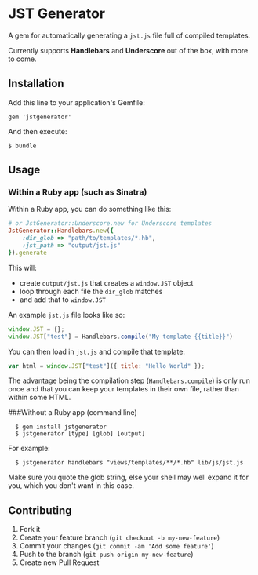 # JST Generator

A gem for automatically generating a `jst.js` file full of compiled templates.

Currently supports __Handlebars__ and __Underscore__ out of the box, with more to come.

## Installation

Add this line to your application's Gemfile:

    gem 'jstgenerator'

And then execute:

    $ bundle


## Usage

### Within a Ruby app (such as Sinatra)
Within a Ruby app, you can do something like this:

```ruby
# or JstGenerator::Underscore.new for Underscore templates
JstGenerator::Handlebars.new({
    :dir_glob => "path/to/templates/*.hb",
    :jst_path => "output/jst.js"
}).generate
```

This will:

- create `output/jst.js` that creates a `window.JST` object
- loop through each file the `dir_glob` matches
- and add that to `window.JST`

An example `jst.js` file looks like so:

```js
window.JST = {};
window.JST["test"] = Handlebars.compile("My template {{title}}")
```

You can then load in `jst.js` and compile that template:

```js
var html = window.JST["test"]({ title: "Hello World" });
```

The advantage being the compilation step (`Handlebars.compile`) is only run once and that you can keep your templates in their own file, rather than within some HTML.

###Without a Ruby app (command line)

```
  $ gem install jstgenerator
  $ jstgenerator [type] [glob] [output]
```

For example:

```
  $ jstgenerator handlebars "views/templates/**/*.hb" lib/js/jst.js
```

Make sure you quote the glob string, else your shell may well expand it for you, which you don't want in this case.

## Contributing

1. Fork it
2. Create your feature branch (`git checkout -b my-new-feature`)
3. Commit your changes (`git commit -am 'Add some feature'`)
4. Push to the branch (`git push origin my-new-feature`)
5. Create new Pull Request
